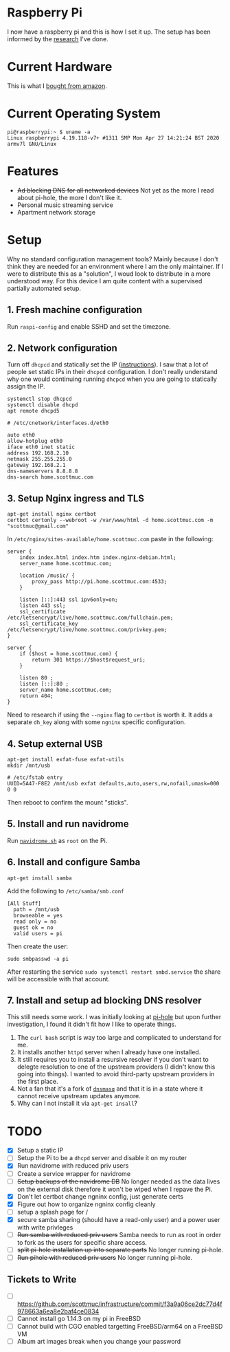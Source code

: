 # Raspberry Pi

I now have a raspberry pi and this is how I set it up. The setup has been
informed by the [research](RESEARCH.md) I've done.

# Current Hardware

This is what I [bought from amazon][amazon].

[amazon]: https://www.amazon.de/dp/B07BNPZVR7

# Current Operating System

```
pi@raspberrypi:~ $ uname -a
Linux raspberrypi 4.19.118-v7+ #1311 SMP Mon Apr 27 14:21:24 BST 2020 armv7l GNU/Linux
```

# Features

* ~~Ad blocking DNS for all networked devices~~ Not yet as the more I read about
  pi-hole, the more I don't like it.
* Personal music streaming service
* Apartment network storage

# Setup

Why no standard configuration management tools? Mainly because I don't think
they are needed for an environment where I am the only maintainer. If I were to
distribute this as a "solution", I woud look to distribute in a more understood
way. For this device I am quite content with a supervised partially automated
setup.

## 1. Fresh machine configuration

Run `raspi-config` and enable SSHD and set the timezone.

## 2. Network configuration

Turn off `dhcpcd` and statically set the IP ([instructions][static-ip]). I saw
that a lot of people set static IPs in their `dhcpcd` configuration. I don't
really understand why one would continuing running `dhcpcd` when you are going
to statically assign the IP.

[static-ip]: https://raspberrypi.stackexchange.com/questions/78510/disable-dhcpcd-service-for-static-ip

```
systemctl stop dhcpcd
systemctl disable dhcpd
apt remote dhcpd5
```


```
# /etc/cnetwork/interfaces.d/eth0

auto eth0
allow-hotplug eth0
iface eth0 inet static
address 192.168.2.10
netmask 255.255.255.0
gateway 192.168.2.1
dns-nameservers 8.8.8.8
dns-search home.scottmuc.com
```

## 3. Setup Nginx ingress and TLS

```
apt-get install nginx certbot
certbot certonly --webroot -w /var/www/html -d home.scottmuc.com -m "scottmuc@gmail.com"
```

In `/etc/nginx/sites-available/home.scottmuc.com` paste in the following:

```
server {
    index index.html index.htm index.nginx-debian.html;
    server_name home.scottmuc.com;

    location /music/ {
        proxy_pass http://pi.home.scottmuc.com:4533;
    }

    listen [::]:443 ssl ipv6only=on;
    listen 443 ssl;
    ssl_certificate /etc/letsencrypt/live/home.scottmuc.com/fullchain.pem;
    ssl_certificate_key /etc/letsencrypt/live/home.scottmuc.com/privkey.pem;
}

server {
    if ($host = home.scottmuc.com) {
        return 301 https://$host$request_uri;
    }

    listen 80 ;
    listen [::]:80 ;
    server_name home.scottmuc.com;
    return 404;
}
```

Need to research if using the `--nginx` flag to `certbot` is worth it. It adds
a separate `dh_key` along with some `ngninx` specific configuration.

## 4. Setup external USB

```
apt-get install exfat-fuse exfat-utils
mkdir /mnt/usb

# /etc/fstab entry
UUID=5A47-F8E2 /mnt/usb exfat defaults,auto,users,rw,nofail,umask=000 0 0
```

Then reboot to confirm the mount "sticks".

## 5. Install and run navidrome

Run [`navidrome.sh`](navidrome.sh) as `root` on the Pi.

## 6. Install and configure Samba

`apt-get install samba`

Add the following to `/etc/samba/smb.conf`
```
[All Stuff]
  path = /mnt/usb
  browseable = yes
  read only = no
  guest ok = no
  valid users = pi
```

Then create the user:

`sudo smbpasswd -a pi`

After restarting the service `sudo systemctl restart smbd.service` the share
will be accessible with that account.

## 7. Install and setup ad blocking DNS resolver

This still needs some work. I was initially looking at [pi-hole][pi-hole] but
upon further investigation, I found it didn't fit how I like to operate things.

1. The `curl bash` script is way too large and complicated to understand for me.
2. It installs another `httpd` server when I already have one installed.
3. It still requires you to install a resursive resolver if you don't want to
   delegte resolution to one of the upstream providers (I didn't know this going
   into things). I wanted to avoid third-party upstream providers in the first
   place.
4. Not a fan that it's a fork of [`dnsmasq`][dnsmasq] and that it is in a state
   where it cannot receive upstream updates anymore.
5. Why can I not install it via `apt-get insall`?

[pi-hole]: https://pi-hole.net/
[dnsmasq]: https://docs.pi-hole.net/ftldns/dns-resolver/

# TODO

* [x] Setup a static IP
* [ ] Setup the Pi to be a `dhcpd` server and disable it on my router
* [x] Run navidrome with reduced priv users
* [ ] Create a service wrapper for navidrome
* [ ] ~~Setup backups of the navidrome DB~~ No longer needed as the data
  lives on the external disk therefore it won't be wiped when I repave
  the Pi.
* [x] Don't let certbot change ngninx config, just generate certs
* [x] Figure out how to organize ngninx config cleanly
* [ ] setup a splash page for /
* [x] secure samba sharing (should have a read-only user) and a power user
  with write privleges
* [ ] ~~Run samba with reduced priv users~~ Samba needs to run as root in order
  to fork as the users for specific share access.
* [ ] ~~split pi-hole installation up into separate parts~~ No longer running
  pi-hole.
* [ ] ~~Run pihole with reduced priv users~~ No longer running pi-hole.

## Tickets to Write

* [ ] https://github.com/scottmuc/infrastructure/commit/f3a9a06ce2dc77d4f978663a6ea8e2baf4ce0834
* [ ] Cannot install go 1.14.3 on my pi in FreeBSD
* [ ] Cannot build with CGO enabled targetting FreeBSD/arm64 on a FreeBSD VM
* [ ] Album art images break when you change your password
